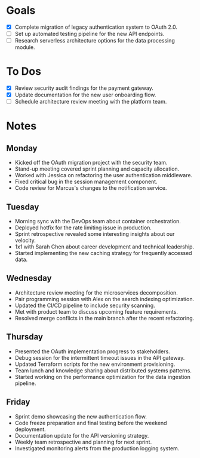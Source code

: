 # Goals
- [x] Complete migration of legacy authentication system to OAuth 2.0.
- [ ] Set up automated testing pipeline for the new API endpoints.
- [ ] Research serverless architecture options for the data processing module.
# To Dos
- [x] Review security audit findings for the payment gateway.
- [x] Update documentation for the new user onboarding flow.
- [ ] Schedule architecture review meeting with the platform team.
# Notes
## Monday
- Kicked off the OAuth migration project with the security team.
- Stand-up meeting covered sprint planning and capacity allocation.
- Worked with Jessica on refactoring the user authentication middleware.
- Fixed critical bug in the session management component.
- Code review for Marcus's changes to the notification service.
## Tuesday
- Morning sync with the DevOps team about container orchestration.
- Deployed hotfix for the rate limiting issue in production.
- Sprint retrospective revealed some interesting insights about our velocity.
- 1x1 with Sarah Chen about career development and technical leadership.
- Started implementing the new caching strategy for frequently accessed data.
## Wednesday
- Architecture review meeting for the microservices decomposition.
- Pair programming session with Alex on the search indexing optimization.
- Updated the CI/CD pipeline to include security scanning.
- Met with product team to discuss upcoming feature requirements.
- Resolved merge conflicts in the main branch after the recent refactoring.
## Thursday
- Presented the OAuth implementation progress to stakeholders.
- Debug session for the intermittent timeout issues in the API gateway.
- Updated Terraform scripts for the new environment provisioning.
- Team lunch and knowledge sharing about distributed systems patterns.
- Started working on the performance optimization for the data ingestion pipeline.
## Friday
- Sprint demo showcasing the new authentication flow.
- Code freeze preparation and final testing before the weekend deployment.
- Documentation update for the API versioning strategy.
- Weekly team retrospective and planning for next sprint.
- Investigated monitoring alerts from the production logging system.